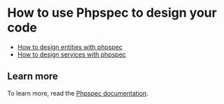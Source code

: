 # How to use Phpspec to design your code

* [How to design entities with phpspec](phpspec/how-to-design-entities-with-phpspec.md)
* [How to design services with phpspec](phpspec/how-to-design-services-with-phpspec.md)

Learn more
----------

To learn more, read the [Phpspec documentation](http://www.phpspec.net/en/stable/manual/introduction.html).
